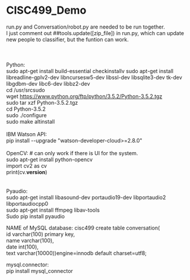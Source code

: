 # CISC499_Demo<br>

run.py and Conversation/robot.py are needed to be run together.<br>
I just comment out ##tools.update([zip_file]) in run.py, which can update new people to classifier, but the funtion can work.<br>
<br>
<br>
<br>
Python:<br>
sudo apt-get install build-essential checkinstallv
sudo apt-get install libreadline-gplv2-dev libncursesw5-dev libssl-dev libsqlite3-dev tk-dev libgdbm-dev libc6-dev libbz2-dev<br>
cd /usr/srcsudo <br>
wget https://www.python.org/ftp/python/3.5.2/Python-3.5.2.tgz<br>
sudo tar xzf Python-3.5.2.tgz<br>
cd Python-3.5.2 <br>
sudo ./configure <br>
sudo make altinstall<br>
<br>
IBM Watson API:<br>
pip install --upgrade "watson-developer-cloud>=2.8.0"<br>
<br>
OpenCV: # can only work if there is UI for the system.<br>
sudo apt-get install python-opencv<br>
import cv2 as cv<br>
print(cv.__version__)<br>
<br>
<br>
Pyaudio:<br>
sudo apt-get install libasound-dev portaudio19-dev libportaudio2 libportaudiocpp0<br>
sudo apt-get install ffmpeg libav-tools<br>
Sudo pip install pyaudio<br>

NAME of MySQL database: cisc499
create table conversation(<br>
id varchar(100) primary key,<br>
name varchar(100),<br>
date int(100),<br>
text varchar(10000))engine=innodb default charset=utf8;

mysql.connector:<br>
pip install mysql_connector<br>


